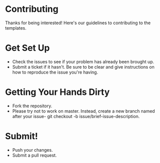 # Contributing

Thanks for being interested! Here's our guidelines to contributing to the templates.

# Get Set Up
- Check the issues to see if your problem has already been brought up.
- Submit a ticket if it hasn't. Be sure to be clear and give instructions on how to reproduce the issue you're having.

# Getting Your Hands Dirty
- Fork the repository.
- Please try not to work on master. Instead, create a new branch named after your issue- git checkout -b issue/brief-issue-description.

# Submit!
- Push your changes.
- Submit a pull request.